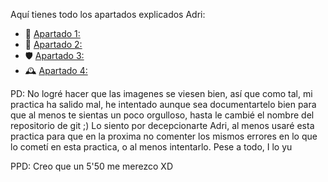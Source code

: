 Aquí tienes todo los apartados explicados Adri:

- 🔮 [Apartado 1: ](Descargas/Apartado%201.md)
- 🧠 [Apartado 2:](Descargas/Apartado%202.md)
- 🛡️ [Apartado 3:](Descargas/Apartado%203.md)
- 🕰️ [Apartado 4:](Descargas/Apartado%204.md)


PD: No logré hacer que las imagenes se viesen bien, así que como tal, mi practica ha salido mal, he intentado aunque sea documentartelo bien para que al menos te sientas un poco orgulloso, hasta le cambié el nombre del repositorio de git ;) Lo siento por decepcionarte Adri, al menos usaré esta practica para que en la proxima no comenter los mismos errores en lo que lo cometí en esta practica, o al menos intentarlo. Pese a todo, I lo yu

PPD: Creo que un 5'50 me merezco XD


